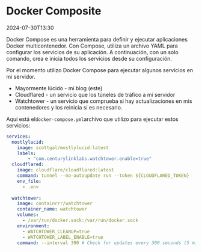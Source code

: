 # Docker Composite

<datetime class="hidden">2024-07-30T13:30</datetime>

<!--category-- Docker -->
Docker Compose es una herramienta para definir y ejecutar aplicaciones Docker multicontenedor. Con Compose, utiliza un archivo YAML para configurar los servicios de su aplicación. A continuación, con un solo comando, crea e inicia todos los servicios desde su configuración.

Por el momento utilizo Docker Compose para ejecutar algunos servicios en mi servidor.

- Mayormente lúcido - mi blog (este)
- Cloudflared - un servicio que los túneles de tráfico a mi servidor
- Watchtower - un servicio que comprueba si hay actualizaciones en mis contenedores y los reinicia si es necesario.

Aquí está el`docker-compose.yml`archivo que utilizo para ejecutar estos servicios:

```yaml
services:
  mostlylucid:
    image: scottgal/mostlylucid:latest
    labels:
        - "com.centurylinklabs.watchtower.enable=true"
  cloudflared:
    image: cloudflare/cloudflared:latest
    command: tunnel --no-autoupdate run --token ${CLOUDFLARED_TOKEN}
    env_file:
      - .env
        
  watchtower:
    image: containrrr/watchtower
    container_name: watchtower
    volumes:
      - /var/run/docker.sock:/var/run/docker.sock
    environment:
      - WATCHTOWER_CLEANUP=true
      - WATCHTOWER_LABEL_ENABLE=true
    command: --interval 300 # Check for updates every 300 seconds (5 minutes)
```